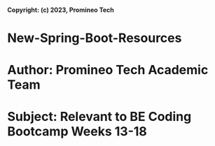 #### Copyright: (c) 2023, Promineo Tech


# New-Spring-Boot-Resources 
#  Author:  Promineo Tech Academic Team
#  Subject:  Relevant to BE Coding Bootcamp Weeks 13-18